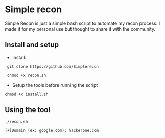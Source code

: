 # Simple recon

Simple Recon is just a simple bash script to automate my recon process. I made it for my personal use but thought to share it with the community.

## Install and setup

- Install:

``` git clone https://github.com/Simplerecon```

``` chmod +x recon.sh```

- Setup the tools before running the script

``` chmod +x install.sh ```

## Using the tool

``` ./recon.sh ```

``` [+]Domain (ex: google.com): hackerone.com ```

